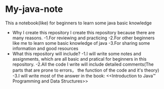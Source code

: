 # My-java-note
This a notebook(like) for beginners to learn some java basic knowledge
- Why I create this repository
I create this repository because there are many reasons.
-1.For reviewing and practicing
-2.For other beginners like me to learn some basic knowledge of java
-3.For sharing some information and good resources
- What this repository will include?
-1.I will write some notes and assignments, which are all basic and pratical for beginners in this repository.
-2.All the code I write will include detailed comments(The parts that are prone to errors， the function of the code and it's theory)
-3.I will write most of the answer in the book: <<Introduction to Java™ Programming
and Data Structures>>

